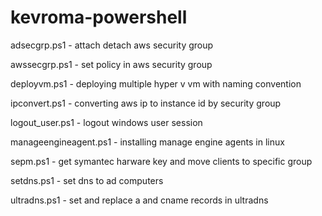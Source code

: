 # kevroma-powershell

adsecgrp.ps1 - attach detach aws security group

awssecgrp.ps1 - set policy in aws security group

deployvm.ps1 - deploying multiple hyper v vm with naming convention

ipconvert.ps1 - converting aws ip to instance id by security group

logout_user.ps1 - logout windows user session

manageengineagent.ps1 - installing manage engine agents in linux

sepm.ps1 - get symantec harware key and move clients to specific group

setdns.ps1 - set dns to ad computers

ultradns.ps1 - set and replace a and cname records in ultradns
